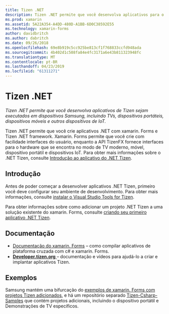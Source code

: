 ```yaml
---
title: Tizen .NET
description: Tizen .NET permite que você desenvolva aplicativos para o sistema de operacional Tizen, que é executado em dispositivos Samsung, incluindo TVs, dispositivos portáteis, dispositivos móveis e outros dispositivos de IoT.
ms.prod: xamarin
ms.assetid: 5A22A354-A4DD-480D-A1BB-6D0C38592E55
ms.technology: xamarin-forms
author: davidbritch
ms.author: dabritch
ms.date: 09/26/2018
ms.openlocfilehash: 69e8b919c5cc925be813cf1f768833ccfd948ada
ms.sourcegitcommit: 4b402d1c508fa84e4fc3171a6e43b811323948fc
ms.translationtype: MT
ms.contentlocale: pt-BR
ms.lasthandoff: 04/23/2019
ms.locfileid: "61311271"
---
```

# <a name="tizen-net"></a>Tizen .NET

_Tizen .NET permite que você desenvolva aplicativos de Tizen sejam executados em dispositivos Samsung, incluindo TVs, dispositivos portáteis, dispositivos móveis e outros dispositivos de IoT._

Tizen .NET permite que você crie aplicativos .NET com xamarin. Forms e Tizen .NET framework. Xamarin. Forms permite que você crie com facilidade interfaces do usuário, enquanto a API TizenFX fornece interfaces para o hardware que se encontra no modo de TV moderno, móvel, dispositivo portátil e dispositivos IoT. Para obter mais informações sobre o .NET Tizen, consulte [Introdução ao aplicativo do .NET Tizen](https://developer.tizen.org/development/training/.net-application).

## <a name="get-started"></a>Introdução

Antes de poder começar a desenvolver aplicativos .NET Tizen, primeiro você deve configurar seu ambiente de desenvolvimento. Para obter mais informações, consulte [instalar o Visual Studio Tools for Tizen](https://developer.tizen.org/development/visual-studio-tools-tizen/installing-visual-studio-tools-tizen).

Para obter informações sobre como adicionar um projeto .NET Tizen a uma solução existente do xamarin. Forms, consulte [criando seu primeiro aplicativo .NET Tizen](https://developer.tizen.org/development/training/.net-application/creating-your-first-tizen-.net-application).

## <a name="documentation"></a>Documentação

- [Documentação do xamarin. Forms](~/xamarin-forms/index.yml) &ndash; como compilar aplicativos de plataforma cruzada com c# e xamarin. Forms.
- [**Developer.tizen.org** ](https://developer.tizen.org/development) &ndash; documentação e vídeos para ajudá-lo a criar e implantar aplicativos Tizen.

## <a name="samples"></a>Exemplos

Samsung mantém uma bifurcação do [exemplos de xamarin. Forms com projetos Tizen adicionados](https://github.com/Samsung/xamarin-forms-samples), e há um repositório separado [Tizen-Csharp-Samples](https://github.com/Samsung/Tizen-CSharp-Samples) que contém projetos adicionais, incluindo o dispositivo portátil e Demonstrações de TV específicos.
